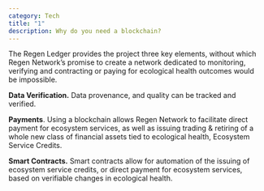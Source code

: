 ```yaml
---
category: Tech
title: "1"
description: Why do you need a blockchain?
---
```

The Regen Ledger provides the project three key elements, without which Regen Network’s promise to create a network dedicated to monitoring, verifying and contracting or paying for ecological health outcomes would be impossible.

**Data Verification.** Data provenance, and quality can be tracked and verified.

**Payments**. Using a blockchain allows Regen Network to facilitate direct payment for ecosystem services, as well as issuing trading & retiring of a whole new class of financial assets tied to ecological health, Ecosystem Service Credits.

**Smart Contracts.** Smart contracts allow for automation of the issuing of ecosystem service credits, or direct payment for ecosystem services, based on verifiable changes in ecological health.